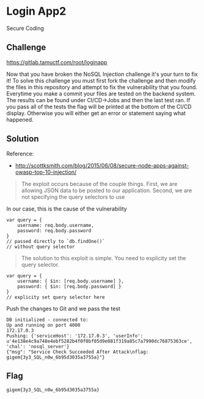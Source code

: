 # Login App2
Secure Coding

## Challenge 

https://gitlab.tamuctf.com/root/loginapp

Now that you have broken the NoSQL Injection challenge it's your turn to fix it!
To solve this challenge you must first fork the challenge and then modify the files in this repository and attempt to fix the vulnerability that you found.
Everytime you make a commit your files are tested on the backend system. The results can be found under CI/CD->Jobs and then the last test ran.
If you pass all of the tests the flag will be printed at the bottom of the CI/CD display. Otherwise you will either get an error or statement saying what happened.

## Solution

Reference:
- http://scottksmith.com/blog/2015/06/08/secure-node-apps-against-owasp-top-10-injection/

> The exploit occurs because of the couple things. 
> First, we are allowing JSON data to be posted to our application.
> Second, we are not specifying the query selectors to use

In our case, this is the cause of the vulnerability
	
    var query = {
        username: req.body.username,
        password: req.body.password
    }
    // passed directly to `db.findOne()`
    // without query selector

> The solution to this exploit is simple. You need to explicity set the query selector.

    var query = {
        username: { $in: [req.body.username] },
        password: { $in: [req.body.password] }
    }
    // explicity set query selector here

Push the changes to Git and we pass the test

	DB initialized - connected to: 
	Up and running on port 4000
	172.17.0.3
	Pushing: {'serviceHost': '172.17.0.3', 'userInfo': u'4e138e4c9a748e4ebf5282b4f0f0bf05d9e081f319a85c7a7990dc76875363ce', 'chal': 'nosql_server'}
	{"msg": "Service Check Succeeded After Attack\nflag: gigem{3y3_SQL_n0w_6b95d3035a3755a}"}

## Flag

	gigem{3y3_SQL_n0w_6b95d3035a3755a}

